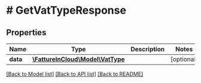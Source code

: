 # # GetVatTypeResponse

## Properties

Name | Type | Description | Notes
------------ | ------------- | ------------- | -------------
**data** | [**\FattureInCloud\Model\VatType**](VatType.md) |  | [optional]

[[Back to Model list]](../../README.md#models) [[Back to API list]](../../README.md#endpoints) [[Back to README]](../../README.md)
